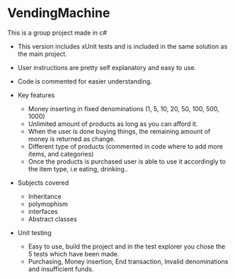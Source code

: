 # VendingMachine
This is a group project made in c# 


* This version includes xUnit tests and is included in the same solution as the main project.
* User instructions are pretty self explanatory and easy to use. 
* Code is commented for easier understanding. 

* Key features
  * Money inserting in fixed denominations (1, 5, 10, 20, 50, 100, 500, 1000)
  * Unlimited amount of products as long as you can afford it.
  * When the user is done buying things, the remaining amount of money is returned as change.
  * Different type of products (commented in code where to add more items, and categories)
  * Once the products is purchased user is able to use it accordingly to the item type, i.e eating, drinking..
 
* Subjects covered
  * Inheritance
  * polymophism
  * interfaces
  * Abstract classes
 
* Unit testing
  * Easy to use, build the project and in the test explorer you chose the 5 tests which have been made.
  * Purchasing, Money insertion, End transaction, Invalid denominations and insufficient funds.  
